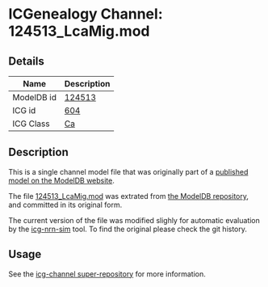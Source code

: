 # ICGenealogy Channel: 124513\_LcaMig.mod

## Details

Name | Description
---- | -----------
ModelDB id | [124513](http://senselab.med.yale.edu/ModelDB/ShowModel.cshtml?model=124513)
ICG id | [604](http://icg.neurotheory.ox.ac.uk/channels/3/604)
ICG Class | [Ca](http://icg.neurotheory.ox.ac.uk/channels/3)

## Description

This is a single channel model file that was originally part of a [published model on the ModelDB website](http://senselab.med.yale.edu/mModelDB/ShowModel.cshtml?model=124513).


The file [124513\_LcaMig.mod](124513_LcaMig.mod) was extrated from [the ModelDB repository](http://senselab.med.yale.edu/ModelDB/ShowModel.cshtml?model=124513), and committed in its original form.

The current version of the file was modified slighly for automatic evaluation by the [icg-nrn-sim](https://github.com/icgenealogy/icg-nrn-sim) tool. To find the original please check the git history.


## Usage

See the [icg-channel super-repository](https://github.com/icgenealogy/icg-channels) for more information.